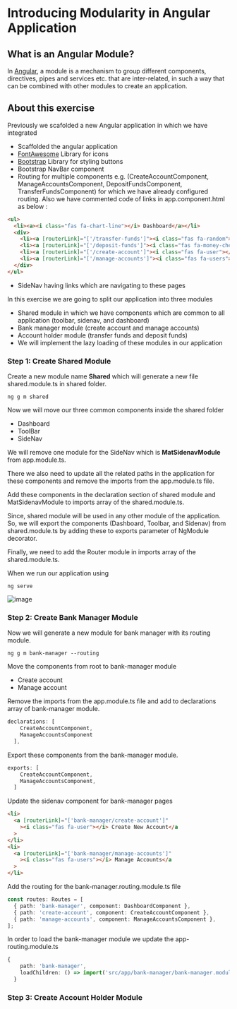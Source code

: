 # Introducing Modularity in Angular Application

## What is an Angular Module?

In [Angular](https://angular.io/), a module is a mechanism to group different components, directives, pipes and services etc. that are inter-related, in such a way that can be combined with other modules to create an application. 

## About this exercise

Previously we scafolded a new Angular application in which we have integrated 

* Scaffolded the angular application
* [FontAwesome](https://fontawesome.com/) Library for icons
* [Bootstrap](https://getbootstrap.com/) Library for styling buttons
* Bootstrap NavBar component
* Routing for multiple components e.g. (CreateAccountComponent, ManageAccountsComponent, DepositFundsComponent, TransferFundsComponent) for which we have already configured routing. Also we have commented code of links in app.component.html as below :

```html
<ul>
  <li><a><i class="fas fa-chart-line"></i> Dashboard</a></li>
  <div>
    <li><a [routerLink]="['/transfer-funds']"><i class="fas fa-random"></i> Transfer Funds</a></li>
    <li><a [routerLink]="['/deposit-funds']"><i class="fas fa-money-check-alt"></i>Deposit Funds</a></li>
    <li><a [routerLink]="['/create-account']"><i class="fas fa-user"></i> Create New Account</a></li>
    <li><a [routerLink]="['/manage-accounts']"><i class="fas fa-users"></i> Manage Accounts</a></li>
  </div>
</ul>
```
* SideNav having links which are navigating to these pages

In this exercise we are going to split our application into three modules

* Shared module in which we have components which are common to all application (toolbar, sidenav, and dashboard)
* Bank manager module (create account and manage accounts)
* Account holder module (transfer funds and deposit funds) 
* We will implement the lazy loading of these modules in our application


### Step 1: Create Shared Module
Create a new module name **Shared** which will generate a new file shared.module.ts in shared folder.

```
ng g m shared
```

Now we will move our three common components inside the shared folder
- Dashboard
- ToolBar
- SideNav

We will remove one module for the SideNav which is **MatSidenavModule** from app.module.ts.

There we also need to update all the related paths in the application for these components and remove the imports from the app.module.ts file.

Add these components in the declaration section of shared module and MatSidenavModule to imports array of the shared.module.ts.

Since, shared module will be used in any other module of  the application. So, we will export the components (Dashboard, Toolbar, and Sidenav) from shared.module.ts by adding these to exports parameter of NgModule decorator.

Finally, we need to add the Router module in imports array of the shared.module.ts.

When we run our application using 

```
ng serve
```

![image](https://user-images.githubusercontent.com/100778209/162630287-f3ed67ab-c9ab-4a4b-ade1-1fb44bb211da.png)



### Step 2: Create Bank Manager Module

Now we will generate a new module for bank manager with its routing module.

```
ng g m bank-manager --routing
```

Move the components from root to bank-manager module
- Create account
- Manage account

Remove the imports from the app.module.ts file and add to declarations array of bank-manager module.

```typescript
declarations: [
    CreateAccountComponent,
    ManageAccountsComponent
  ],
```

Export these components from the bank-manager module.

```typescript
exports: [
    CreateAccountComponent,
    ManageAccountsComponent,
  ]
```

Update the sidenav component for bank-manager pages

```html
<li>
  <a [routerLink]="['bank-manager/create-account']"
    ><i class="fas fa-user"></i> Create New Account</a
  >
</li>
<li>
  <a [routerLink]="['bank-manager/manage-accounts']"
    ><i class="fas fa-users"></i> Manage Accounts</a
  >
</li>
```

Add the routing for the bank-manager.routing.module.ts file

```typescript
const routes: Routes = [
  { path: 'bank-manager', component: DashboardComponent },
  { path: 'create-account', component: CreateAccountComponent },
  { path: 'manage-accounts', component: ManageAccountsComponent },
];
```

In order to load the bank-manager module we update the app-routing.module.ts

```typescript
{
    path: 'bank-manager',
    loadChildren: () => import('src/app/bank-manager/bank-manager.module').then((m) => m.BankManagerModule),
  }
```


### Step 3: Create Account Holder Module
